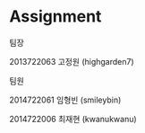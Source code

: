 # Assignment
팀장<p>
2013722063 고정원 (highgarden7)<p>
팀원<p>
2014722061 임형빈 (smileybin)<p>
2014722006 최재현 (kwanukwanu)<p>
